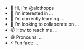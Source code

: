 - 👋 Hi, I’m @alothopps
- 👀 I’m interested in ...
- 🌱 I’m currently learning ...
- 💞️ I’m looking to collaborate on ...
- 📫 How to reach me ...
- 😄 Pronouns: ...
- ⚡ Fun fact: ...

<!---
alothopps/alothopps is a ✨ special ✨ repository because its `README.md` (this file) appears on your GitHub profile.
You can click the Preview link to take a look at your changes.
--->
